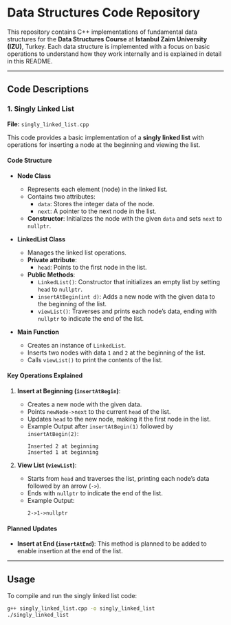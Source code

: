 # Data Structures Code Repository

This repository contains C++ implementations of fundamental data structures for the **Data Structures Course** at **Istanbul Zaim University (IZU)**, Turkey. Each data structure is implemented with a focus on basic operations to understand how they work internally and is explained in detail in this README.

---

## Code Descriptions

### 1. Singly Linked List

**File:** `singly_linked_list.cpp`

This code provides a basic implementation of a **singly linked list** with operations for inserting a node at the beginning and viewing the list.

#### Code Structure

- **Node Class**
  - Represents each element (node) in the linked list.
  - Contains two attributes:
    - `data`: Stores the integer data of the node.
    - `next`: A pointer to the next node in the list.
  - **Constructor**: Initializes the node with the given `data` and sets `next` to `nullptr`.

- **LinkedList Class**
  - Manages the linked list operations.
  - **Private attribute**:
    - `head`: Points to the first node in the list.
  - **Public Methods**:
    - `LinkedList()`: Constructor that initializes an empty list by setting `head` to `nullptr`.
    - `insertAtBegin(int d)`: Adds a new node with the given data to the beginning of the list.
    - `viewList()`: Traverses and prints each node’s data, ending with `nullptr` to indicate the end of the list.

- **Main Function**
  - Creates an instance of `LinkedList`.
  - Inserts two nodes with data `1` and `2` at the beginning of the list.
  - Calls `viewList()` to print the contents of the list.

#### Key Operations Explained

1. **Insert at Beginning (`insertAtBegin`)**:
   - Creates a new node with the given data.
   - Points `newNode->next` to the current `head` of the list.
   - Updates `head` to the new node, making it the first node in the list.
   - Example Output after `insertAtBegin(1)` followed by `insertAtBegin(2)`:
     ```
     Inserted 2 at beginning
     Inserted 1 at beginning
     ```

2. **View List (`viewList`)**:
   - Starts from `head` and traverses the list, printing each node’s data followed by an arrow (`->`).
   - Ends with `nullptr` to indicate the end of the list.
   - Example Output:
     ```
     2->1->nullptr
     ```

#### Planned Updates
- **Insert at End (`insertAtEnd`)**: This method is planned to be added to enable insertion at the end of the list.

---

## Usage

To compile and run the singly linked list code:

```bash
g++ singly_linked_list.cpp -o singly_linked_list
./singly_linked_list

